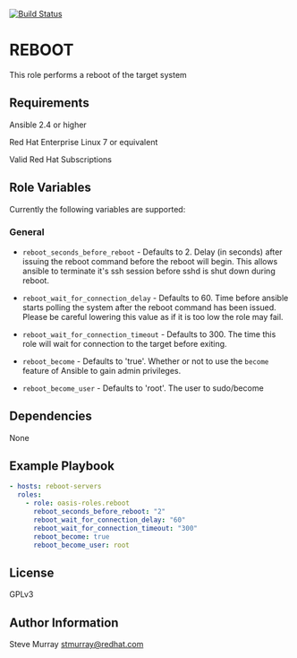 [![Build Status](https://travis-ci.org/oasis-roles/reboot.svg?branch=master)](https://travis-ci.org/oasis-roles/reboot)

REBOOT
===========

This role performs a reboot of the target system

Requirements
------------

Ansible 2.4 or higher

Red Hat Enterprise Linux 7 or equivalent

Valid Red Hat Subscriptions

Role Variables
--------------

Currently the following variables are supported:

### General

* `reboot_seconds_before_reboot` - Defaults to 2.  Delay (in seconds) after issuing the reboot command before the reboot will begin. This allows ansible to
terminate it's ssh session before sshd is shut down during reboot.

* `reboot_wait_for_connection_delay` - Defaults to 60.  Time before ansible
starts polling the system after the reboot command has been issued.  Please be careful lowering this value as if it is too low the role may fail.

* `reboot_wait_for_connection_timeout` - Defaults to 300.  The time this role
will wait for connection to the target before exiting.

* `reboot_become` - Defaults to 'true'.  Whether or not to use the `become`
  feature of Ansible to gain admin privileges.

* `reboot_become_user` - Defaults to 'root'.  The user to sudo/become

Dependencies
------------

None

Example Playbook
----------------

```yaml
- hosts: reboot-servers
  roles:
    - role: oasis-roles.reboot
      reboot_seconds_before_reboot: "2"
      reboot_wait_for_connection_delay: "60"
      reboot_wait_for_connection_timeout: "300"
      reboot_become: true
      reboot_become_user: root
```

License
-------

GPLv3

Author Information
------------------

Steve Murray <stmurray@redhat.com>
